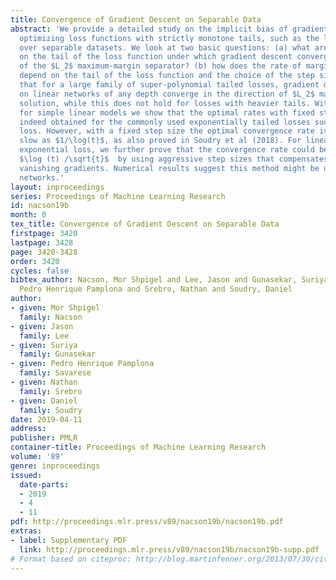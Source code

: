 ```yaml
---
title: Convergence of Gradient Descent on Separable Data
abstract: 'We provide a detailed study on the implicit bias of gradient descent when
  optimizing loss functions with strictly monotone tails, such as the logistic loss,
  over separable datasets. We look at two basic questions: (a) what are the conditions
  on the tail of the loss function under which gradient descent converges in the direction
  of the $L_2$ maximum-margin separator? (b) how does the rate of margin convergence
  depend on the tail of the loss function and the choice of the step size? We  show
  that for a large family of super-polynomial tailed losses, gradient descent iterates
  on linear networks of any depth converge in the direction of $L_2$ maximum-margin
  solution, while this does not hold for losses with heavier tails. Within this family,
  for simple linear models we show that the optimal rates with fixed step size is
  indeed obtained for the commonly used exponentially tailed losses such as logistic
  loss. However, with a fixed step size the optimal convergence rate is extremely
  slow as $1/\log(t)$, as also proved in Soudry et al (2018). For linear models with
  exponential loss, we further prove that the convergence rate could be improved to
  $\log (t) /\sqrt{t}$  by using aggressive step sizes that compensates for the rapidly
  vanishing gradients. Numerical results suggest this method might be useful for deep
  networks.'
layout: inproceedings
series: Proceedings of Machine Learning Research
id: nacson19b
month: 0
tex_title: Convergence of Gradient Descent on Separable Data
firstpage: 3420
lastpage: 3428
page: 3420-3428
order: 3420
cycles: false
bibtex_author: Nacson, Mor Shpigel and Lee, Jason and Gunasekar, Suriya and Savarese,
  Pedro Henrique Pamplona and Srebro, Nathan and Soudry, Daniel
author:
- given: Mor Shpigel
  family: Nacson
- given: Jason
  family: Lee
- given: Suriya
  family: Gunasekar
- given: Pedro Henrique Pamplona
  family: Savarese
- given: Nathan
  family: Srebro
- given: Daniel
  family: Soudry
date: 2019-04-11
address: 
publisher: PMLR
container-title: Proceedings of Machine Learning Research
volume: '89'
genre: inproceedings
issued:
  date-parts:
  - 2019
  - 4
  - 11
pdf: http://proceedings.mlr.press/v89/nacson19b/nacson19b.pdf
extras:
- label: Supplementary PDF
  link: http://proceedings.mlr.press/v89/nacson19b/nacson19b-supp.pdf
# Format based on citeproc: http://blog.martinfenner.org/2013/07/30/citeproc-yaml-for-bibliographies/
---
```

